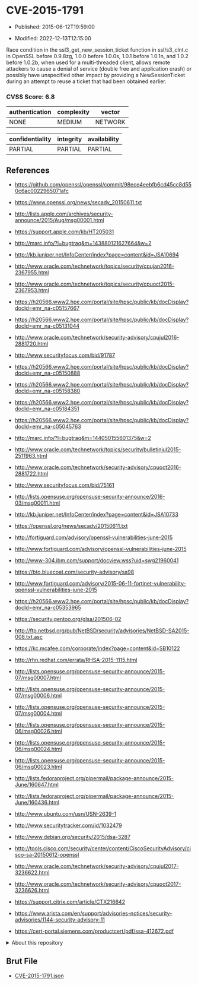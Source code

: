 # CVE-2015-1791

- Published: 2015-06-12T19:59:00

- Modified: 2022-12-13T12:15:00

Race condition in the ssl3_get_new_session_ticket function in ssl/s3_clnt.c in OpenSSL before 0.9.8zg, 1.0.0 before 1.0.0s, 1.0.1 before 1.0.1n, and 1.0.2 before 1.0.2b, when used for a multi-threaded client, allows remote attackers to cause a denial of service (double free and application crash) or possibly have unspecified other impact by providing a NewSessionTicket during an attempt to reuse a ticket that had been obtained earlier.

### CVSS Score: **6.8**

| authentication | complexity | vector |
| --- | --- | --- |
| NONE | MEDIUM | NETWORK |

| confidentiality | integrity | availability |
| --- | --- | --- |
| PARTIAL | PARTIAL | PARTIAL |

## References

* https://github.com/openssl/openssl/commit/98ece4eebfb6cd45cc8d550c6ac0022965071afc

* https://www.openssl.org/news/secadv_20150611.txt

* http://lists.apple.com/archives/security-announce/2015/Aug/msg00001.html

* https://support.apple.com/kb/HT205031

* http://marc.info/?l=bugtraq&m=143880121627664&w=2

* http://kb.juniper.net/InfoCenter/index?page=content&id=JSA10694

* http://www.oracle.com/technetwork/topics/security/cpujan2016-2367955.html

* http://www.oracle.com/technetwork/topics/security/cpuoct2015-2367953.html

* https://h20566.www2.hpe.com/portal/site/hpsc/public/kb/docDisplay?docId=emr_na-c05157667

* https://h20566.www2.hpe.com/portal/site/hpsc/public/kb/docDisplay?docId=emr_na-c05131044

* http://www.oracle.com/technetwork/security-advisory/cpujul2016-2881720.html

* http://www.securityfocus.com/bid/91787

* https://h20566.www2.hpe.com/portal/site/hpsc/public/kb/docDisplay?docId=emr_na-c05150888

* https://h20566.www2.hpe.com/portal/site/hpsc/public/kb/docDisplay?docId=emr_na-c05158380

* https://h20566.www2.hpe.com/portal/site/hpsc/public/kb/docDisplay?docId=emr_na-c05184351

* https://h20566.www2.hpe.com/portal/site/hpsc/public/kb/docDisplay?docId=emr_na-c05045763

* http://marc.info/?l=bugtraq&m=144050155601375&w=2

* http://www.oracle.com/technetwork/topics/security/bulletinjul2015-2511963.html

* http://www.oracle.com/technetwork/security-advisory/cpuoct2016-2881722.html

* http://www.securityfocus.com/bid/75161

* http://lists.opensuse.org/opensuse-security-announce/2016-03/msg00011.html

* http://kb.juniper.net/InfoCenter/index?page=content&id=JSA10733

* https://openssl.org/news/secadv/20150611.txt

* http://fortiguard.com/advisory/openssl-vulnerabilities-june-2015

* http://www.fortiguard.com/advisory/openssl-vulnerabilities-june-2015

* http://www-304.ibm.com/support/docview.wss?uid=swg21960041

* https://bto.bluecoat.com/security-advisory/sa98

* http://www.fortiguard.com/advisory/2015-06-11-fortinet-vulnerability-openssl-vulnerabilities-june-2015

* https://h20566.www2.hpe.com/portal/site/hpsc/public/kb/docDisplay?docId=emr_na-c05353965

* https://security.gentoo.org/glsa/201506-02

* http://ftp.netbsd.org/pub/NetBSD/security/advisories/NetBSD-SA2015-008.txt.asc

* https://kc.mcafee.com/corporate/index?page=content&id=SB10122

* http://rhn.redhat.com/errata/RHSA-2015-1115.html

* http://lists.opensuse.org/opensuse-security-announce/2015-07/msg00007.html

* http://lists.opensuse.org/opensuse-security-announce/2015-07/msg00006.html

* http://lists.opensuse.org/opensuse-security-announce/2015-07/msg00004.html

* http://lists.opensuse.org/opensuse-security-announce/2015-06/msg00026.html

* http://lists.opensuse.org/opensuse-security-announce/2015-06/msg00024.html

* http://lists.opensuse.org/opensuse-security-announce/2015-06/msg00023.html

* http://lists.fedoraproject.org/pipermail/package-announce/2015-June/160647.html

* http://lists.fedoraproject.org/pipermail/package-announce/2015-June/160436.html

* http://www.ubuntu.com/usn/USN-2639-1

* http://www.securitytracker.com/id/1032479

* http://www.debian.org/security/2015/dsa-3287

* http://tools.cisco.com/security/center/content/CiscoSecurityAdvisory/cisco-sa-20150612-openssl

* http://www.oracle.com/technetwork/security-advisory/cpujul2017-3236622.html

* http://www.oracle.com/technetwork/security-advisory/cpuoct2017-3236626.html

* https://support.citrix.com/article/CTX216642

* https://www.arista.com/en/support/advisories-notices/security-advisories/1144-security-advisory-11

* https://cert-portal.siemens.com/productcert/pdf/ssa-412672.pdf

<details>
<summary>About this repository</summary> 

  This repository is part of the project [Live Hack CVE](https://github.com/Live-Hack-CVE). Main website can be found [www.live-hack.org](https://www.live-hack.org) 
  
  Made by [Sn0wAlice](https://github.com/Sn0wAlice) for the people that care about security and need to have a feed of the latest CVEs. Hope you enjoy it, don't forget to star the repo and follow me on [Twitter](https://twitter.com/Sn0wAlice) and [Github](https://github.com/Sn0wAlice). And that is my [personnal website](https://www.alice-snow.me/)

  - [Home Page](https://github.com/Live-Hack-CVE)
  - [Framework](https://github.com/Live-Hack-CVE/cve-framework)
  - [CVE database](https://github.com/Live-Hack-CVE/full_database)
  - [Changelog](https://github.com/Live-Hack-CVE/Changelog)
</details>

## Brut File

* [CVE-2015-1791.json](https://raw.githubusercontent.com/Live-Hack-CVE/full_database/main/cves/2015/CVE-2015-1791.json)

